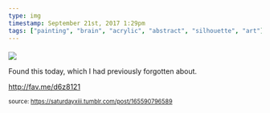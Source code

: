 ```yaml
---
type: img
timestamp: September 21st, 2017 1:29pm
tags: ["painting", "brain", "acrylic", "abstract", "silhouette", "art"]
---
```

####
<img src="https://saturdayxiii.github.io/media/165590796589.jpg"/>
                                                                                          
Found this today, which I had previously forgotten about.

<a href="http://fav.me/d6z8121" target="_blank">http://fav.me/d6z8121</a><br/>
 
                                    
                
                
                
                
                                
<small>source: https://saturdayxiii.tumblr.com/post/165590796589</small>